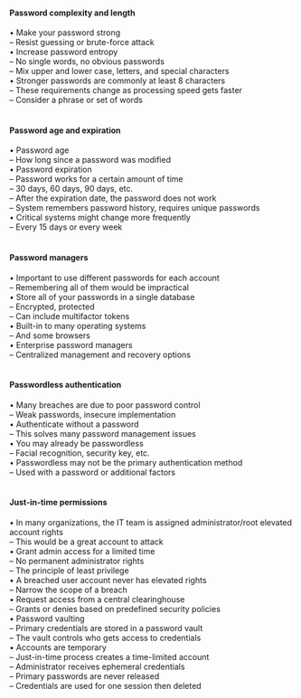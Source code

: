 ####  Password complexity and length  

• Make your password strong  
– Resist guessing or brute-force attack  
• Increase password entropy  
– No single words, no obvious passwords  
– Mix upper and lower case, letters, and special characters  
• Stronger passwords are commonly at least 8 characters  
– These requirements change as processing speed gets faster  
– Consider a phrase or set of words  
<br>


####  Password age and expiration  

• Password age  
– How long since a password was modified  
• Password expiration  
– Password works for a certain amount of time  
– 30 days, 60 days, 90 days, etc.  
– After the expiration date, the password does not work  
– System remembers password history, requires unique passwords  
• Critical systems might change more frequently  
– Every 15 days or every week  
<br>


####  Password managers  

• Important to use different passwords for each account  
– Remembering all of them would be impractical  
• Store all of your passwords in a single database  
– Encrypted, protected  
– Can include multifactor tokens  
• Built-in to many operating systems  
– And some browsers  
• Enterprise password managers  
– Centralized management and recovery options  
<br>


####  Passwordless authentication  

• Many breaches are due to poor password control  
– Weak passwords, insecure implementation  
• Authenticate without a password  
– This solves many password management issues  
• You may already be passwordless  
– Facial recognition, security key, etc.  
• Passwordless may not be the primary authentication method  
– Used with a password or additional factors  
<br>


####  Just-in-time permissions  

• In many organizations, the IT team is assigned administrator/root elevated account rights  
– This would be a great account to attack  
• Grant admin access for a limited time  
– No permanent administrator rights  
– The principle of least privilege  
• A breached user account never has elevated rights  
– Narrow the scope of a breach  
• Request access from a central clearinghouse  
– Grants or denies based on predefined security policies  
• Password vaulting  
– Primary credentials are stored in a password vault  
– The vault controls who gets access to credentials  
• Accounts are temporary  
– Just-in-time process creates a time-limited account  
– Administrator receives ephemeral credentials  
– Primary passwords are never released  
– Credentials are used for one session then deleted
